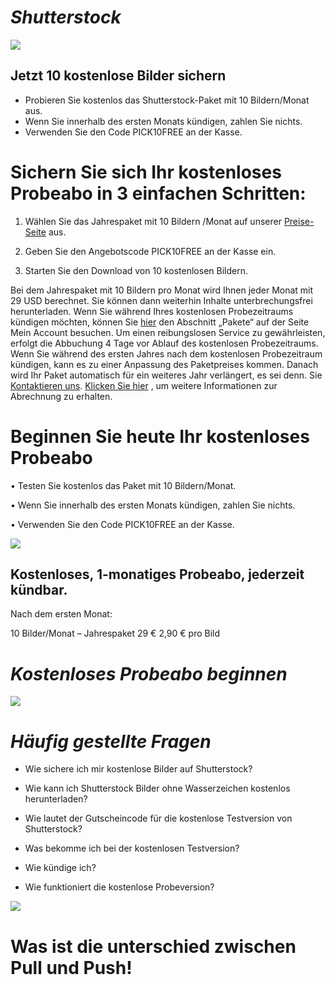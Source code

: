 # ***_Shutterstock_***

![](https://images.ctfassets.net/hrltx12pl8hq/2TRIFRwcjrTuNprkTQHVxs/088159eb8e811aaac789c24701d7fdb1/LP_image.jpg?fit=fill&w=480&h=268&fm=webp)

## Jetzt 10 kostenlose Bilder sichern
-  Probieren Sie kostenlos das Shutterstock-Paket mit 10 Bildern/Monat aus.
-  Wenn Sie innerhalb des ersten Monats kündigen, zahlen Sie nichts.
- Verwenden Sie den Code PICK10FREE an der Kasse.

# **Sichern Sie sich Ihr kostenloses Probeabo in 3 einfachen Schritten:**

1.  Wählen Sie das Jahrespaket mit 10 Bildern /Monat auf unserer [Preise-Seite](https://www.shutterstock.com/pricing) aus.

2. Geben Sie den Angebotscode PICK10FREE an der Kasse ein.

3. Starten Sie den Download von 10 kostenlosen Bildern.

Bei dem Jahrespaket mit 10 Bildern pro Monat wird Ihnen jeder Monat mit 29 USD berechnet. Sie können dann weiterhin Inhalte unterbrechungsfrei herunterladen. Wenn Sie während Ihres kostenlosen Probezeitraums kündigen möchten, können Sie [hier](https://accounts.shutterstock.com/login?next=%2Foauth%2Fauthorize%3Fstate%3D8bd3ce455419fe645668e1548fd50420%26redirect_uri%3Dhttps%253A%252F%252Fwww.shutterstock.com%252Fsstk-oauth%252Fcallback%253Flanding_page%253Dhttp%25253A%25252F%25252Fsstk.shutterstock.com%25252Faccount%25252Fplans%2526realm%253Dcustomer%26scope%3Dlicenses.create%2520licenses.view%2520organization.view%2520purchases.view%2520purchases.create%2520user.edit%2520user.email%2520user.view%2520user.address%2520organization.address%2520collections.view%2520collections.edit%2520media.upload%2520media.submit%2520media.edit%26hl%3Den%26client_id%3D4dee2-8f775-dd4c6-4e561-6e645-1aa0f)  den Abschnitt „Pakete“ auf der Seite Mein Account besuchen. Um einen reibungslosen Service zu gewährleisten, erfolgt die Abbuchung 4 Tage vor Ablauf des kostenlosen Probezeitraums. Wenn Sie während des ersten Jahres nach dem kostenlosen Probezeitraum kündigen, kann es zu einer Anpassung des Paketpreises kommen. Danach wird Ihr Paket automatisch für ein weiteres Jahr verlängert, es sei denn. Sie [Kontaktieren uns](https://www.shutterstock.com/help). [Klicken Sie hier](https://www.shutterstock.com/support/article/How-do-Shutterstock-Image-subscription-plans-work?l=en_US) ,  um weitere Informationen zur Abrechnung zu erhalten.

# **Beginnen Sie heute Ihr kostenloses Probeabo**
• Testen Sie kostenlos das Paket mit 10 Bildern/Monat.

• Wenn Sie innerhalb des ersten Monats kündigen, zahlen Sie nichts.

• Verwenden Sie den Code PICK10FREE an der Kasse.

![](https://image.shutterstock.com/z/stock-photo-decorator-hanging-picture-on-white-brick-wall-in-room-interior-design-1471037558.jpg)

## **Kostenloses, 1-monatiges Probeabo, jederzeit kündbar.**

Nach dem ersten Monat:


10 Bilder/Monat – Jahrespaket
29 €
2,90 €
pro Bild 

#        *_Kostenloses Probeabo beginnen_*

![](https://image.shutterstock.com/image-photo/human-resources-manager-conducting-job-600w-1261950043.jpg)

# ***_Häufig gestellte Fragen_***


- Wie sichere ich mir kostenlose Bilder auf Shutterstock?

- Wie kann ich Shutterstock Bilder ohne Wasserzeichen kostenlos herunterladen?

- Wie lautet der Gutscheincode für die kostenlose Testversion von Shutterstock?

- Was bekomme ich bei der kostenlosen Testversion?

- Wie kündige ich?

- Wie funktioniert die kostenlose Probeversion?

![](https://image.shutterstock.com/image-photo/successful-job-interview-boss-employee-260nw-485076070.jpg)

# **Was ist die unterschied zwischen Pull und Push!**